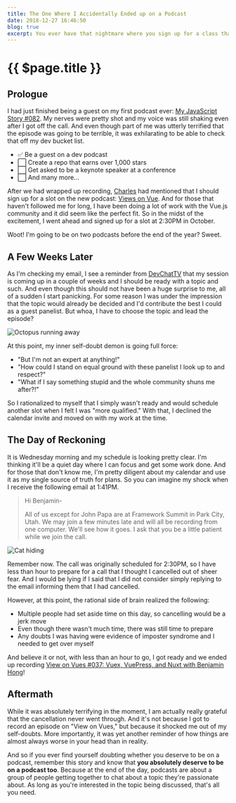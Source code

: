 ```yaml
---
title: The One Where I Accidentally Ended up on a Podcast
date: 2018-12-27 16:46:50
blog: true
excerpt: You ever have that nightmare where you sign up for a class that you forget to drop out of and end up needing to take the final at the end of the semester? Well, this one doesn't fall too far from the tree.
---
```


# {{ $page.title }}

## Prologue

I had just finished being a guest on my first podcast ever: [My JavaScript Story #082](https://devchat.tv/my-javascript-story/mjs-082-benjamin-hong/). My nerves were pretty shot and my voice was still shaking even after I got off the call. And even though part of me was utterly terrified that the episode was going to be terrible, it was exhilarating to be able to check that off my dev bucket list.

- :white_check_mark: Be a guest on a dev podcast
- :white_large_square: Create a repo that earns over 1,000 stars
- :white_large_square: Get asked to be a keynote speaker at a conference
- :white_large_square: And many more...

After we had wrapped up recording, [Charles](https://twitter.com/cmaxw) had mentioned that I should sign up for a slot on the new podcast: [Views on Vue](https://devchat.tv/views-on-vue/). And for those that haven't followed me for long, I have been doing a lot of work with the Vue.js community and it did seem like the perfect fit. So in the midst of the excitement, I went ahead and signed up for a slot at 2:30PM in October.

Woot! I'm going to be on two podcasts before the end of the year? Sweet.

## A Few Weeks Later

As I'm checking my email, I see a reminder from [DevChatTV](https://devchat.tv/) that my session is coming up in a couple of weeks and I should be ready with a topic and such. And even though this should not have been a huge surprise to me, all of a sudden I start panicking. For some reason I was under the impression that the topic would already be decided and I'd contribute the best I could as a guest panelist. But whoa, I have to choose the topic and lead the episode?

![Octopus running away](https://media.giphy.com/media/6h4z4b3v6XWxO/giphy.gif)

At this point, my inner self-doubt demon is going full force:

- "But I'm not an expert at anything!"
- "How could I stand on equal ground with these panelist I look up to and respect?"
- "What if I say something stupid and the whole community shuns me after?!"

So I rationalized to myself that I simply wasn't ready and would schedule another slot when I felt I was "more qualified." With that, I declined the calendar invite and moved on with my work at the time.

## The Day of Reckoning

It is Wednesday morning and my schedule is looking pretty clear. I'm thinking it'll be a quiet day where I can focus and get some work done. And for those that don't know me, I'm pretty diligent about my calendar and use it as my single source of truth for plans. So you can imagine my shock when I receive the following email at 1:41PM.

> Hi Benjamin-
>
> All of us except for John Papa are at Framework Summit in Park City, Utah. We may join a few minutes late and will all be recording from one computer. We'll see how it goes. I ask that you be a little patient while we join the call.

![Cat hiding](https://media.giphy.com/media/b0ebYAjHpFqZG/giphy.gif)

Remember now. The call was originally scheduled for 2:30PM, so I have less than hour to prepare for a call that I thought I cancelled out of sheer fear. And I would be lying if I said that I did not consider simply replying to the email informing them that I had cancelled. 

However, at this point, the rational side of brain realized the following:

- Multiple people had set aside time on this day, so cancelling would be a jerk move
- Even though there wasn't much time, there was still time to prepare
- Any doubts I was having were evidence of imposter syndrome and I needed to get over myself

And believe it or not, with less than an hour to go, I got ready and we ended up recording [View on Vues #037: Vuex, VuePress, and Nuxt with Benjamin Hong](https://devchat.tv/views-on-vue/vov-037-benjamin-hong/)!

## Aftermath

While it was absolutely terrifying in the moment, I am actually really grateful that the cancellation never went through. And it's not because I got to record an episode on "View on Vues," but because it shocked me out of my self-doubts. More importantly, it was yet another reminder of how things are almost always worse in your head than in reality.

And so if you ever find yourself doubting whether you deserve to be on a podcast, remember this story and know that **you absolutely deserve to be on a podcast too**. Because at the end of the day, podcasts are about a group of people getting together to chat about a topic they're passionate about. As long as you're interested in the topic being discussed, that's all you need.

